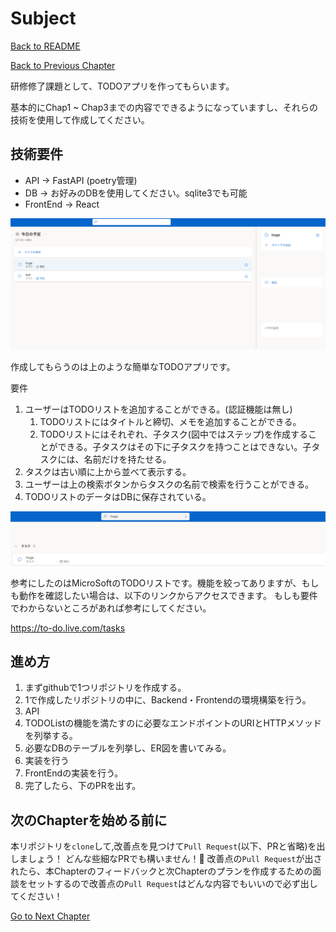 # Subject

[Back to README](/README.md)

[Back to Previous Chapter](/Chap3.md)

研修修了課題として、TODOアプリを作ってもらいます。

基本的にChap1 ~ Chap3までの内容でできるようになっていますし、それらの技術を使用して作成してください。

## 技術要件

- API -> FastAPI (poetry管理)
- DB -> お好みのDBを使用してください。sqlite3でも可能
- FrontEnd -> React

<img src='todolist.png'></img>

作成してもらうのは上のような簡単なTODOアプリです。

要件
1. ユーザーはTODOリストを追加することができる。(認証機能は無し)
    1. TODOリストにはタイトルと締切、メモを追加することができる。
    2. TODOリストにはそれぞれ、子タスク(図中ではステップ)を作成することができる。子タスクはその下に子タスクを持つことはできない。子タスクには、名前だけを持たせる。
2. タスクは古い順に上から並べて表示する。
3. ユーザーは上の検索ボタンからタスクの名前で検索を行うことができる。
4. TODOリストのデータはDBに保存されている。

<img src='todolist_search.png'></img>

参考にしたのはMicroSoftのTODOリストです。機能を絞ってありますが、もしも動作を確認したい場合は、以下のリンクからアクセスできます。
もしも要件でわからないところがあれば参考にしてください。

https://to-do.live.com/tasks

## 進め方

1. まずgithubで1つリポジトリを作成する。
2. 1で作成したリポジトリの中に、Backend・Frontendの環境構築を行う。
3. API
  1. TODOListの機能を満たすのに必要なエンドポイントのURIとHTTPメソッドを列挙する。
  2. 必要なDBのテーブルを列挙し、ER図を書いてみる。
  3. 実装を行う
4. FrontEndの実装を行う。
5. 完了したら、下のPRを出す。

## 次のChapterを始める前に

本リポジトリを`clone`して,改善点を見つけて`Pull Request`(以下、PRと省略)を出しましょう！
どんな些細なPRでも構いません！:pray:
改善点の`Pull Request`が出されたら、本Chapterのフィードバックと次Chapterのプランを作成するための面談をセットするので改善点の`Pull Request`はどんな内容でもいいので必ず出してください！

[Go to Next Chapter](/Chap5.md)
